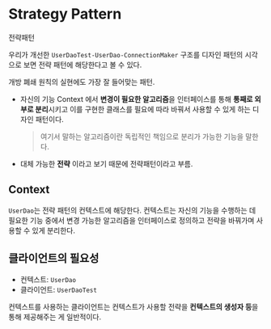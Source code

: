 # Strategy Pattern
전략패턴

우리가 개선한 `UserDaoTest-UserDao-ConnectionMaker` 구조를 디자인 패턴의 시각으로 보면 전략 패턴에 해당한다고 볼 수 있다.

개방 폐쇄 원칙의 실현에도 가장 잘 들어맞는 패턴.

- 자신의 기능 Context 에서 **변경이 필요한 알고리즘**을 인터페이스를 통해 **통째로 외부로 분리**시키고 이를 구현한 클래스를
필요에 따라 바꿔서 사용할 수 있게 하는 디자인 패턴이다.

  > 여기서 말하는 알고리즘이란 독립적인 책임으로 분리가 가능한 기능을 말한다.
  > 
- 대체 가능한 **전략** 이라고 보기 때문에 전략패턴이라고 부름.

## Context

`UserDao`는 전략 패턴의 컨텍스트에 해당한다. 컨텍스트는 자신의 기능을 수행하는 데 필요한 기능 중에서 변경 가능한 알고리즘을
인터페이스로 정의하고 전략을 바꿔가며 사용할 수 있게 분리한다.

## 클라이언트의 필요성

- 컨텍스트: `UserDao`
- 클라이언트: `UserDaoTest`

컨텍스트를 사용하는 클라이언트는 컨텍스트가 사용할 전략을 **컨텍스트의 생성자 등**을 통해 제공해주는 게 일반적이다.
